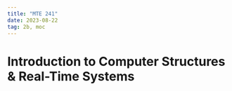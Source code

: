 ```yaml
---
title: "MTE 241"
date: 2023-08-22
tag: 2b, moc
---
```


# Introduction to Computer Structures & Real-Time Systems
